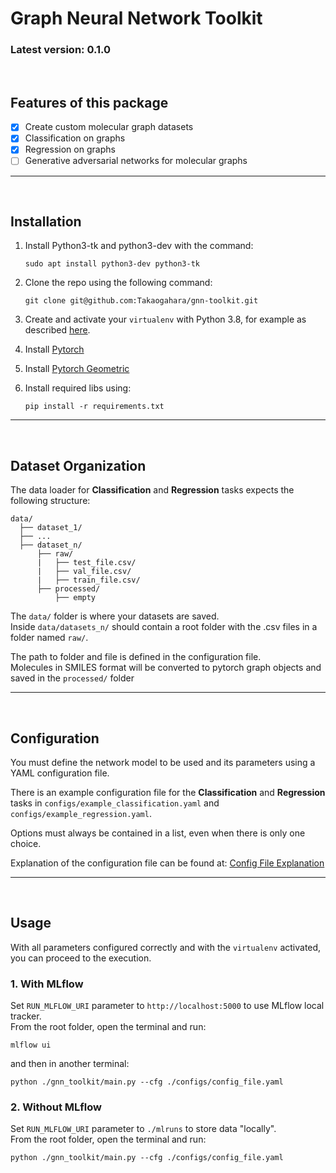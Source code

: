 # **Graph Neural Network Toolkit**

### Latest version: 0.1.0
<br/>

## Features of this package
- [x] Create custom molecular graph datasets
- [x] Classification on graphs
- [x] Regression on graphs
- [ ] Generative adversarial networks for molecular graphs

_____________________________________________________________________________________
<br/>

## **Installation**

1. Install Python3-tk and python3-dev with the command:

    ```console
    sudo apt install python3-dev python3-tk
    ```

2. Clone the repo using the following command:

    ```console
    git clone git@github.com:Takaogahara/gnn-toolkit.git
    ```

3. Create and activate your `virtualenv` with Python 3.8, for example as described [here](https://docs.python.org/3/library/venv.html).

4. Install [Pytorch](https://pytorch.org/get-started/locally/)

5. Install [Pytorch Geometric](https://pytorch-geometric.readthedocs.io/en/latest/notes/installation.html)

6. Install required libs using:

    ```conseole
    pip install -r requirements.txt
    ```

_____________________________________________________________________________________
<br/>

## **Dataset Organization**

The data loader for **Classification** and **Regression** tasks expects the following structure:

```console   
data/
  ├── dataset_1/
  ├── ...
  ├── dataset_n/
      ├── raw/
      |   ├── test_file.csv/
      |   ├── val_file.csv/
      |   ├── train_file.csv/
      ├── processed/
          ├── empty
```

The `data/` folder is where your datasets are saved.  
Inside `data/datasets_n/` should contain a root folder with the .csv files in a folder named `raw/`.

The path to folder and file is defined in the configuration file.  
Molecules in SMILES format will be converted to pytorch graph objects and saved in the `processed/` folder
_____________________________________________________________________________________
<br/>

## **Configuration**

You must define the network model to be used and its parameters using a YAML configuration file.

There is an example configuration file for the **Classification** and **Regression** tasks in `configs/example_classification.yaml` and `configs/example_regression.yaml`.

Options must always be contained in a list, even when there is only one choice.

Explanation of the configuration file can be found at: [Config File Explanation](./assets/config_file.md)
_____________________________________________________________________________________
<br/>

## **Usage**
With all parameters configured correctly and with the `virtualenv` activated, you can proceed to the execution.

### **1. With MLflow**
Set `RUN_MLFLOW_URI` parameter to `http://localhost:5000` to use MLflow local tracker.  
From the root folder, open the terminal and run:
  ```console
  mlflow ui
  ```
and then in another terminal:

  ```console
  python ./gnn_toolkit/main.py --cfg ./configs/config_file.yaml
  ```

### **2. Without MLflow**
Set `RUN_MLFLOW_URI` parameter to `./mlruns` to store data "locally".  
From the root folder, open the terminal and run:
  ```console
  python ./gnn_toolkit/main.py --cfg ./configs/config_file.yaml
  ```